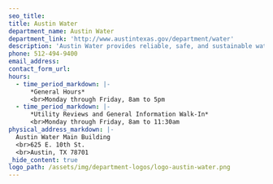 ```yaml
---
seo_title: 
title: Austin Water
department_name: Austin Water
department_link: 'http://www.austintexas.gov/department/water'
description: 'Austin Water provides reliable, safe, and sustainable water services to Austin residents.'
phone: 512-494-9400
email_address:
contact_form_url:
hours:
  - time_period_markdown: |-
      *General Hours*
      <br>Monday through Friday, 8am to 5pm
  - time_period_markdown: |-
      *Utility Reviews and General Information Walk-In*
      <br>Monday through Friday, 8am to 11:30am
physical_address_markdown: |-
  Austin Water Main Building
  <br>625 E. 10th St.
  <br>Austin, TX 78701
_hide_content: true
logo_path: /assets/img/department-logos/logo-austin-water.png
---
```

